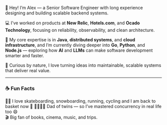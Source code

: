 👋 Hey! I’m Alex — a Senior Software Engineer with long experience designing and building scalable backend systems.  

💻 I’ve worked on products at **New Relic**, **Hotels.com**, and **Ocado Technology**, focusing on reliability, observability, and clean architecture.

🧠 My core expertise is in **Java**, **distributed systems**, and **cloud infrastructure**, and I’m currently diving deeper into **Go**, **Python**, and **Node.js** — exploring how **AI** and **LLMs** can make software development smarter and faster.

🚀 Curious by nature, I love turning ideas into maintainable, scalable systems that deliver real value.

---

### ☕ Fun Facts
🏄‍♂️ I love skateboarding, snowboarding, running, cycling and I am back to basket now 🏀
👨‍👩‍👧‍👦 Dad of twins — so I’ve mastered concurrency in real life too 😄  
🎬 Big fan of books, cinema, music, and trips.
